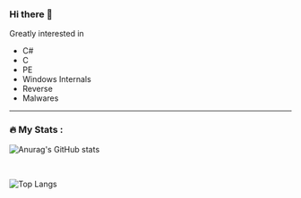 ### Hi there 👋

Greatly interested in

* C# 
* C
* PE
* Windows Internals
* Reverse
* Malwares

<!--
**arsium/arsium** is a ✨ _special_ ✨ repository because its `README.md` (this file) appears on your GitHub profile.

Here are some ideas to get you started:

- 🔭 I’m currently working on ...
- 🌱 I’m currently learning ...
- 👯 I’m looking to collaborate on ...
- 🤔 I’m looking for help with ...
- 💬 Ask me about ...
- 📫 How to reach me: ...
- 😄 Pronouns: ...
- ⚡ Fun fact: ...
-->

---
                                                                
### :fire: My Stats :

![Anurag's GitHub stats](https://github-readme-stats.vercel.app/api?username=arsium&show_icons=true&theme=radical)

<br>

![Top Langs](https://github-readme-stats.vercel.app/api/top-langs/?username=arsium&layout=compact&theme=radical)


  
<!-- 
[![GitHub Streak](http://github-readme-streak-stats.herokuapp.com?user=arsium&theme=dark&background=000000)](https://git.io/streak-stats) 
https://www.sitepoint.com/github-profile-readme/
https://github.com/anuraghazra/github-readme-stats#top-languages-card
-->
